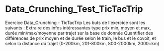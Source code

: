 # Data_Crunching_Test_TicTacTrip
Exercice Data_Crunching - TicTacTrip Les buts de l'exercice sont les suivants : Extraire des infos intéressantes type prix min, moyen et max, durée min/max/moyenne par trajet sur la base de donnée Quantifier des différences de prix moyen et de durée selon le train, le bus et le covoit, et selon la distance du trajet (0-200km, 201-800km, 800-2000km, 2000+km)
